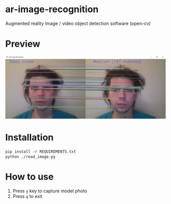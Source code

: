 # ar-image-recognition
Augmented reality image / video object detection software (open-cv)

# Preview

![Preview of the program](https://raw.githubusercontent.com/Martincic/ar-image-recognition/main/preview.png)

# Installation
```
pip install -r REQUIREMENTS.txt
python ./read_image.py
```

# How to use
1. Press `y` key to capture model photo
2. Press `q` to exit
